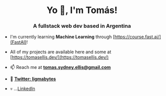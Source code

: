 <h1 align="center">Yo 👺, I'm Tomás!</h1>
<h3 align="center">A fullstack web dev based in Argentina</h3>

- I'm currently learning **Machine Learning** through [https://course.fast.ai/](FastAI)!

- All of my projects are available here and some at [https://tomasellis.dev/](https://tomasellis.dev/)

- 📫 Reach me at **tomas.sydney.ellis@gmail.com**

- 🐧 **<a href="https://twitter.com/ligmabytes" target="blank">Twitter: ligmabytes</a>**

- 💀 ...<a href="https://linkedin.com/in/tomas-ellis-dev" target="blank">LinkedIn</a>
